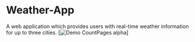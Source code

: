 # Weather-App
A web application which provides users with real-time weather information for up to three cities.
[![Demo CountPages alpha](https://j.gifs.com/OMBW5G.gif)]
